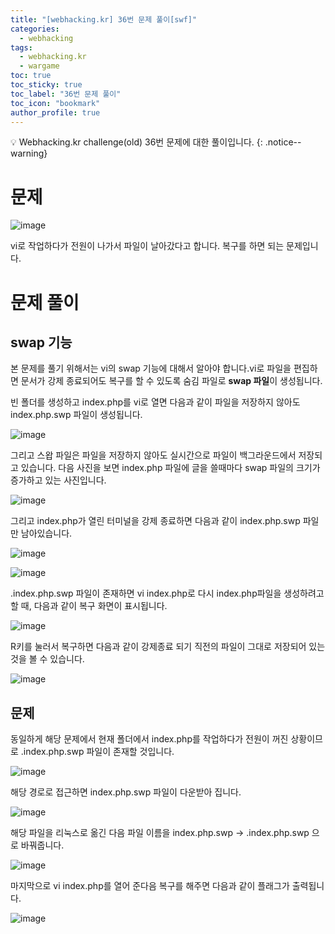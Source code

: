 ```yaml
---
title: "[webhacking.kr] 36번 문제 풀이[swf]"
categories:
  - webhacking
tags:
  - webhacking.kr
  - wargame
toc: true
toc_sticky: true
toc_label: "36번 문제 풀이"
toc_icon: "bookmark"
author_profile: true
---
```


💡 Webhacking.kr challenge(old) 36번 문제에 대한 풀이입니다.
{: .notice--warning}

# 문제
  ![image](https://user-images.githubusercontent.com/33647663/152671748-ded4a875-3626-44c3-ac5d-bc6a392b0131.png)

  vi로 작업하다가 전원이 나가서 파일이 날아갔다고 합니다. 복구를 하면 되는 문제입니다.

# 문제 풀이

## swap 기능
  본 문제를 풀기 위해서는 vi의 swap 기능에 대해서 알아야 합니다.vi로 파일을 편집하면 문서가 강제 종료되어도 복구를 할 수 있도록 숨김 파일로 **swap 파일**이 생성됩니다. 

  빈 폴더를 생성하고 index.php를 vi로 열면 다음과 같이 파일을 저장하지 않아도 index.php.swp 파일이 생성됩니다.

  ![image](https://user-images.githubusercontent.com/33647663/152671913-ab134c12-d483-4268-a343-2cd7b12dc97b.png)

  그리고 스왑 파일은 파일을 저장하지 않아도 실시간으로 파일이 백그라운드에서 저장되고 있습니다. 다음 사진을 보면 index.php 파일에 글을 쓸때마다 swap 파일의 크기가 증가하고 있는 사진입니다.

  ![image](https://user-images.githubusercontent.com/33647663/152671947-3ac5d5ee-f2f4-4031-a951-b9cc129606cb.png)

  그리고 index.php가 열린 터미널을 강제 종료하면 다음과 같이 index.php.swp 파일만 남아있습니다.

  ![image](https://user-images.githubusercontent.com/33647663/152671981-0254ffb1-5ecc-445e-a3b0-c32d5b9aaec4.png)

  ![image](https://user-images.githubusercontent.com/33647663/152671999-4787ce63-f04d-4a4d-a570-f08e24981af0.png)

  .index.php.swp 파일이 존재하면 vi index.php로 다시 index.php파일을 생성하려고 할 때, 다음과 같이 복구 화면이 표시됩니다.

  ![image](https://user-images.githubusercontent.com/33647663/152672071-8f133d3d-8050-4987-84fb-acb83ebf5c1c.png)

  R키를 눌러서 복구하면 다음과 같이 강제종료 되기 직전의 파일이 그대로 저장되어 있는 것을 볼 수 있습니다.

  ![image](https://user-images.githubusercontent.com/33647663/152672152-cd415e97-2d58-43c4-8e46-fa256c36be61.png)


## 문제
  동일하게 해당 문제에서 현재 폴더에서 index.php를 작업하다가 전원이 꺼진 상황이므로 .index.php.swp 파일이 존재할 것입니다.

  ![image](https://user-images.githubusercontent.com/33647663/152672200-a874aa83-47fc-4ca3-a6f3-491c15f1b634.png)

  해당 경로로 접근하면 index.php.swp 파일이 다운받아 집니다.

  ![image](https://user-images.githubusercontent.com/33647663/152672204-33ee79a5-727c-4b89-adc5-7d19eba3810a.png)

  해당 파일을 리눅스로 옮긴 다음 파일 이름을 index.php.swp -> .index.php.swp 으로 바꿔줍니다.

  ![image](https://user-images.githubusercontent.com/33647663/152672295-0d7384c4-f272-4d3d-808d-a0937eebe201.png)

  마지막으로 vi index.php를 열어 준다음 복구를 해주면 다음과 같이 플래그가 출력됩니다.

  ![image](https://user-images.githubusercontent.com/33647663/152672305-1df252ae-74a0-4af1-82b4-3a01baec17af.png)


  







